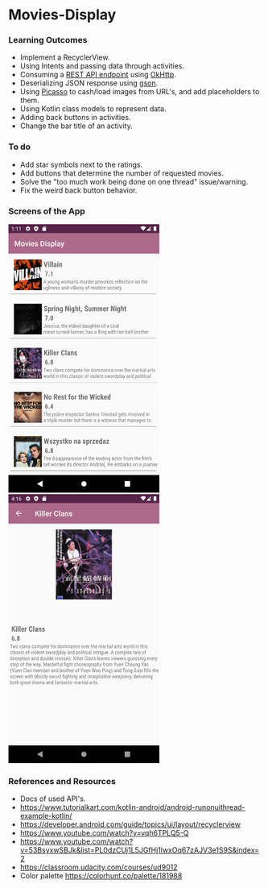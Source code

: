 # Movies-Display
### Learning Outcomes
- Implement a RecyclerView.
- Using Intents and passing data through activities.
- Consuming a [REST API endpoint](https://yts.mx/api/v2/list_movies.json) using [OkHttp](https://square.github.io/okhttp/).
- Deserializing JSON response using [gson](https://github.com/google/gson).
- Using [Picasso](https://square.github.io/picasso/) to cash/load images from URL's, and add placeholders to them.
- Using Kotlin class models to represent data.
- Adding back buttons in activities.
- Change the bar title of an activity.

### To do
- Add star symbols next to the ratings.
- Add buttons that determine the number of requested movies.
- Solve the "too much work being done on one thread" issue/warning.
- Fix the weird back button behavior.

### Screens of the App
<!-- 
Home screen                |  Movie screen
:-------------------------:|:-------------------------:
![](screenshots/Home.png)  |  ![](screenshots/Movie_row.png)
-->

<p float="left">
  <img src="screenshots/Home.png" width="300" />
    <img src="" width="100" /> 
  <img src="screenshots/Movie_row.png" width="300" /> 
</p>


### References and Resources
  - Docs of used API's.
  - https://www.tutorialkart.com/kotlin-android/android-runonuithread-example-kotlin/
  - https://developer.android.com/guide/topics/ui/layout/recyclerview
  - https://www.youtube.com/watch?v=vqh6TPLQ5-Q
  - https://www.youtube.com/watch?v=53BsyxwSBJk&list=PL0dzCUj1L5JGfHj1lwxOq67zAJV3e1S9S&index=2
  - https://classroom.udacity.com/courses/ud9012
  - Color palette https://colorhunt.co/palette/181988

